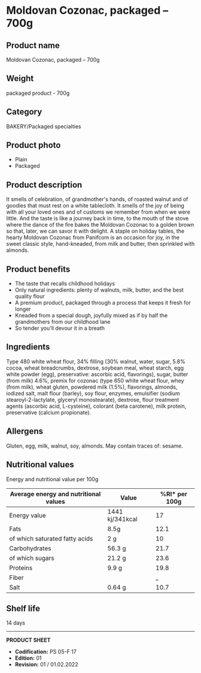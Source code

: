 # Moldovan Cozonac, packaged – 700g

## Product name
Moldovan Cozonac, packaged – 700g

## Weight
packaged product - 700g

## Category
BAKERY/Packaged specialties

## Product photo
- Plain
- Packaged

## Product description
It smells of celebration, of grandmother's hands, of roasted walnut and of goodies that must rest on a white tablecloth. It smells of the joy of being with all your loved ones and of customs we remember from when we were little. And the taste is like a journey back in time, to the mouth of the stove where the dance of the fire bakes the Moldovan Cozonac to a golden brown so that, later, we can savor it with delight. A staple on holiday tables, the hearty Moldovan Cozonac from Panifcom is an occasion for joy, in the sweet classic style, hand-kneaded, from milk and butter, then sprinkled with almonds.

## Product benefits
- The taste that recalls childhood holidays
- Only natural ingredients: plenty of walnuts, milk, butter, and the best quality flour
- A premium product, packaged through a process that keeps it fresh for longer
- Kneaded from a special dough, joyfully mixed as if by half the grandmothers from our childhood lane
- So tender you'll devour it in a breath

## Ingredients
Type 480 white wheat flour, 34% filling (30% walnut, water, sugar, 5.8% cocoa, wheat breadcrumbs, dextrose, soybean meal, wheat starch, egg white powder (egg), preservative: ascorbic acid, flavorings), sugar, butter (from milk) 4.6%, premix for cozonac (type 650 white wheat flour, whey (from milk), wheat gluten, powdered milk (1.5%), flavorings, almonds, iodized salt, malt flour (barley), soy flour, enzymes, emulsifier (sodium stearoyl-2-lactylate, glyceryl monostearate), dextrose, flour treatment agents (ascorbic acid, L-cysteine), colorant (beta carotene), milk protein, preservative (calcium propionate).

## Allergens
Gluten, egg, milk, walnut, soy, almonds. May contain traces of: sesame.

## Nutritional values
Energy and nutritional value per 100g

| Average energy and nutritional values | Value | %RI* per 100g |
|-----------------------------------------|-----------------|------------------|
| Energy value                            | 1441 kj/341kcal | 17               |
| Fats                                    | 8.5g            | 12.1             |
| of which saturated fatty acids          | 2 g             | 10               |
| Carbohydrates                           | 56.3 g          | 21.7             |
| of which sugars                         | 21.2 g          | 23.6             |
| Proteins                                | 9.9 g           | 19.8             |
| Fiber                                   |                 | _                |
| Salt                                    | 0.64 g          | 10.7             |

## Shelf life
14 days

---
**PRODUCT SHEET**
- **Codification:** PS 05-F 17
- **Edition:** 01
- **Revision:** 01 / 01.02.2022